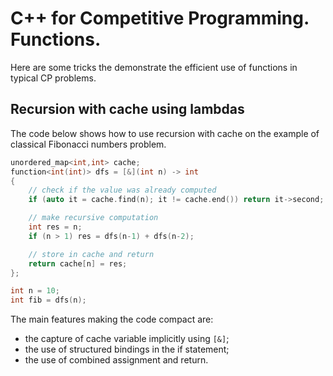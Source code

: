# C++ for Competitive Programming. Functions.

Here are some tricks the demonstrate the efficient use of functions in typical CP problems.

## Recursion with cache using lambdas
The code below shows how to use recursion with cache on the example of classical Fibonacci numbers problem.
```cpp
unordered_map<int,int> cache;
function<int(int)> dfs = [&](int n) -> int
{
    // check if the value was already computed
    if (auto it = cache.find(n); it != cache.end()) return it->second;

    // make recursive computation
    int res = n;
    if (n > 1) res = dfs(n-1) + dfs(n-2);

    // store in cache and return
    return cache[n] = res;
};

int n = 10;
int fib = dfs(n);
```
The main features making the code compact are:
* the capture of cache variable implicitly using `[&]`;
* the use of structured bindings in the if statement;
* the use of combined assignment and return.